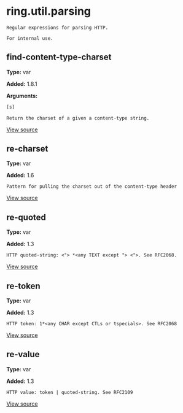 # ring.util.parsing


```
Regular expressions for parsing HTTP.

For internal use.
```

## find-content-type-charset
**Type:** var

**Added:** 1.8.1


**Arguments:**
```clojure
[s]
```
```
Return the charset of a given a content-type string.

```

[View source](http://github.com/ring-clojure/ring/blob/1.8.1/ring-core/src/ring/util/parsing.clj#L26)
## re-charset
**Type:** var

**Added:** 1.6



```
Pattern for pulling the charset out of the content-type header

```

[View source](http://github.com/ring-clojure/ring/blob/1.8.1/ring-core/src/ring/util/parsing.clj#L21)
## re-quoted
**Type:** var

**Added:** 1.3



```
HTTP quoted-string: <"> *<any TEXT except "> <">. See RFC2068.

```

[View source](http://github.com/ring-clojure/ring/blob/1.8.1/ring-core/src/ring/util/parsing.clj#L11)
## re-token
**Type:** var

**Added:** 1.3



```
HTTP token: 1*<any CHAR except CTLs or tspecials>. See RFC2068

```

[View source](http://github.com/ring-clojure/ring/blob/1.8.1/ring-core/src/ring/util/parsing.clj#L6)
## re-value
**Type:** var

**Added:** 1.3



```
HTTP value: token | quoted-string. See RFC2109

```

[View source](http://github.com/ring-clojure/ring/blob/1.8.1/ring-core/src/ring/util/parsing.clj#L16)